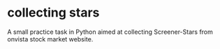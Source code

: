 # collecting stars
 A small practice task in Python aimed at collecting Screener-Stars from onvista stock market website. 
